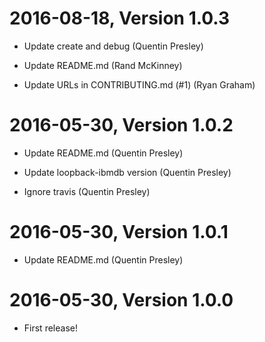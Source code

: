 2016-08-18, Version 1.0.3
=========================

 * Update create and debug (Quentin Presley)

 * Update README.md (Rand McKinney)

 * Update URLs in CONTRIBUTING.md (#1) (Ryan Graham)


2016-05-30, Version 1.0.2
=========================

 * Update README.md (Quentin Presley)

 * Update loopback-ibmdb version (Quentin Presley)

 * Ignore travis (Quentin Presley)


2016-05-30, Version 1.0.1
=========================

 * Update README.md (Quentin Presley)


2016-05-30, Version 1.0.0
=========================

 * First release!
